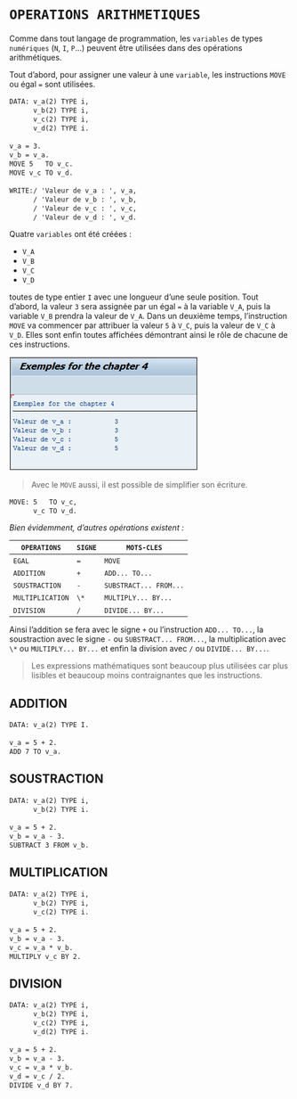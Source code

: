 # **`OPERATIONS ARITHMETIQUES`**

Comme dans tout langage de programmation, les `variables` de types `numériques` (`N`, `I`, `P`...) peuvent être utilisées dans des opérations arithmétiques.

Tout d’abord, pour assigner une valeur à une `variable`, les instructions `MOVE` ou égal `=` sont utilisées.

```JS
DATA: v_a(2) TYPE i,
      v_b(2) TYPE i,
      v_c(2) TYPE i,
      v_d(2) TYPE i.

v_a = 3.
v_b = v_a.
MOVE 5   TO v_c.
MOVE v_c TO v_d.

WRITE:/ 'Valeur de v_a : ', v_a,
      / 'Valeur de v_b : ', v_b,
      / 'Valeur de v_c : ', v_c,
      / 'Valeur de v_d : ', v_d.
```

Quatre `variables` ont été créées :

- `V_A`
- `V_B`
- `V_C`
- `V_D`

toutes de type entier `I` avec une longueur d’une seule position. Tout d’abord, la valeur `3` sera assignée par un égal `=` à la variable `V_A`, puis la variable `V_B` prendra la valeur de `V_A`. Dans un deuxième temps, l’instruction `MOVE` va commencer par attribuer la valeur `5` à `V_C`, puis la valeur de `V_C` à `V_D`. Elles sont enfin toutes affichées démontrant ainsi le rôle de chacune de ces instructions.

![](../99%20-%20Ressources/01_Variables%20-%2003%20-%2001.png)

> Avec le `MOVE` aussi, il est possible de simplifier son écriture.

```JS
MOVE: 5   TO v_c,
      v_c TO v_d.
```

_Bien évidemment, d’autres opérations existent :_

| `OPERATIONS`     | `SIGNE` | `MOTS-CLES`            |
| ---------------- | ------- | ---------------------- |
| `EGAL`           | `=`     | `MOVE`                 |
| `ADDITION`       | `+`     | `ADD... TO...`         |
| `SOUSTRACTION`   | `-`     | `SUBSTRACT... FROM...` |
| `MULTIPLICATION` | `\*`    | `MULTIPLY... BY...`    |
| `DIVISION`       | `/`     | `DIVIDE... BY...`      |

Ainsi l’addition se fera avec le signe `+` ou l’instruction `ADD... TO...`, la soustraction avec le signe `-` ou `SUBSTRACT... FROM...`, la multiplication avec `\*` ou `MULTIPLY... BY...` et enfin la division avec `/` ou `DIVIDE... BY...`.

> Les expressions mathématiques sont beaucoup plus utilisées car plus lisibles et beaucoup moins contraignantes que les instructions.

## **ADDITION**

```JS
DATA: v_a(2) TYPE I.

v_a = 5 + 2.
ADD 7 TO v_a.
```

## **SOUSTRACTION**

```JS
DATA: v_a(2) TYPE i,
      v_b(2) TYPE i.

v_a = 5 + 2.
v_b = v_a - 3.
SUBTRACT 3 FROM v_b.
```

## **MULTIPLICATION**

```JS
DATA: v_a(2) TYPE i,
      v_b(2) TYPE i,
      v_c(2) TYPE i.

v_a = 5 + 2.
v_b = v_a - 3.
v_c = v_a * v_b.
MULTIPLY v_c BY 2.
```

## **DIVISION**

```JS
DATA: v_a(2) TYPE i,
      v_b(2) TYPE i,
      v_c(2) TYPE i,
      v_d(2) TYPE i.

v_a = 5 + 2.
v_b = v_a - 3.
v_c = v_a * v_b.
v_d = v_c / 2.
DIVIDE v_d BY 7.
```
